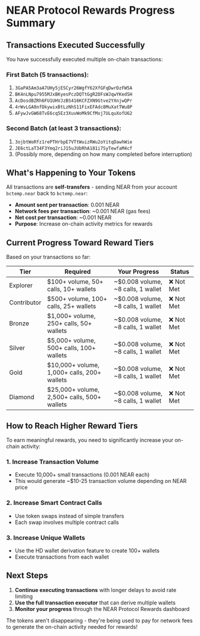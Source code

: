 # NEAR Protocol Rewards Progress Summary

## Transactions Executed Successfully

You have successfully executed multiple on-chain transactions:

### First Batch (5 transactions):
1. `3GaPA5Am3aA7UHy5jESCyr26WgfY62XfGFqDwrDzFW5A`
2. `BK4nLNpu7955MJxBKyesPczDQTtGgR2DFsWJqwYKedSH`
3. `AcDosdBZRh6FU1UHVJzBS416KCFZXN9Gtve2YXnjwQPr`
4. `4rWvLGA8nfDkywixBtLzNhS11FixEFAdc8MuXatTWu8P`
5. `AFywJvGW68TvE6cq5Ez3XuvWoMk9CfMxj7ULquXofU62`

### Second Batch (at least 3 transactions):
1. `3ojbtWoRfz1rePTHrbpE7VTtWuizRWu2oYitqDawhWie`
2. `JE6ctLaT34F3Ymq2riJ15uJUbRhA181i7SyTewfaM4cf`
3. (Possibly more, depending on how many completed before interruption)

## What's Happening to Your Tokens

All transactions are **self-transfers** - sending NEAR from your account `bctemp.near` back to `bctemp.near`:

- **Amount sent per transaction**: 0.001 NEAR
- **Network fees per transaction**: ~0.001 NEAR (gas fees)
- **Net cost per transaction**: ~0.001 NEAR
- **Purpose**: Increase on-chain activity metrics for rewards

## Current Progress Toward Reward Tiers

Based on your transactions so far:

| Tier | Required | Your Progress | Status |
|------|----------|---------------|--------|
| Explorer | $100+ volume, 50+ calls, 10+ wallets | ~$0.008 volume, ~8 calls, 1 wallet | ❌ Not Met |
| Contributor | $500+ volume, 100+ calls, 25+ wallets | ~$0.008 volume, ~8 calls, 1 wallet | ❌ Not Met |
| Bronze | $1,000+ volume, 250+ calls, 50+ wallets | ~$0.008 volume, ~8 calls, 1 wallet | ❌ Not Met |
| Silver | $5,000+ volume, 500+ calls, 100+ wallets | ~$0.008 volume, ~8 calls, 1 wallet | ❌ Not Met |
| Gold | $10,000+ volume, 1,000+ calls, 200+ wallets | ~$0.008 volume, ~8 calls, 1 wallet | ❌ Not Met |
| Diamond | $25,000+ volume, 2,500+ calls, 500+ wallets | ~$0.008 volume, ~8 calls, 1 wallet | ❌ Not Met |

## How to Reach Higher Reward Tiers

To earn meaningful rewards, you need to significantly increase your on-chain activity:

### 1. Increase Transaction Volume
- Execute 10,000+ small transactions (0.001 NEAR each)
- This would generate ~$10-25 transaction volume depending on NEAR price

### 2. Increase Smart Contract Calls
- Use token swaps instead of simple transfers
- Each swap involves multiple contract calls

### 3. Increase Unique Wallets
- Use the HD wallet derivation feature to create 100+ wallets
- Execute transactions from each wallet

## Next Steps

1. **Continue executing transactions** with longer delays to avoid rate limiting
2. **Use the full transaction executor** that can derive multiple wallets
3. **Monitor your progress** through the NEAR Protocol Rewards dashboard

The tokens aren't disappearing - they're being used to pay for network fees to generate the on-chain activity needed for rewards!